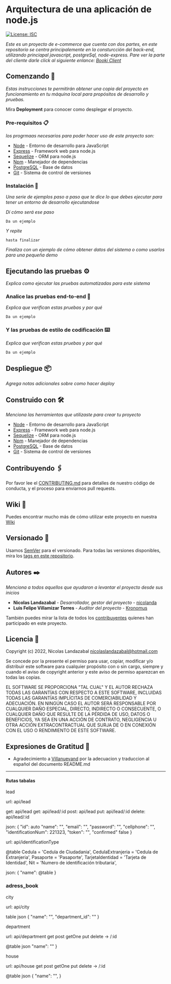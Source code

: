 # Arquitectura de una aplicación de node.js
[![License: ISC](https://img.shields.io/badge/License-ISC-blue.svg)](https://opensource.org/licenses/ISC)

_Este es un proyecto de e-commerce que cuenta con dos partes, en este repositorio se centra principalemente en la consturcción del back-end, utilizando princiapal javascript, postgreSql, node-express.
Pare ver la parte del cliente darle click al siguiente enlance: [Booki Client](https://github.com/nicolanda/booki-library-client)_

## Comenzando 🚀

_Estas instrucciones te permitirán obtener una copia del proyecto en funcionamiento en tu máquina local para propósitos de desarrollo y pruebas._

Mira **Deployment** para conocer como desplegar el proyecto.


### Pre-requisitos 📋

_los progrmaas necesarios para poder hacer uso de este proyecto son:_

* [Node](https://nodejs.org/es/docs/)       - Entorno de desarrollo para JavaScript
* [Express](https://expressjs.com/)         - Framework web para node.js
* [Sequelize](https://sequelize.org/)       - ORM para node.js
* [Npm](https://www.npmjs.com/)             - Manejador de dependencias
* [PostgreSQL](https://www.postgresql.org/) - Base de datos
* [Git](https://git-scm.com/)               - Sistema de control de versiones

### Instalación 🔧

_Una serie de ejemplos paso a paso que te dice lo que debes ejecutar para tener un entorno de desarrollo ejecutandose_

_Dí cómo será ese paso_

```
Da un ejemplo
```

_Y repite_

```
hasta finalizar
```

_Finaliza con un ejemplo de cómo obtener datos del sistema o como usarlos para una pequeña demo_

## Ejecutando las pruebas ⚙️

_Explica como ejecutar las pruebas automatizadas para este sistema_

### Analice las pruebas end-to-end 🔩

_Explica que verifican estas pruebas y por qué_

```
Da un ejemplo
```

### Y las pruebas de estilo de codificación ⌨️

_Explica que verifican estas pruebas y por qué_

```
Da un ejemplo
```

## Despliegue 📦

_Agrega notas adicionales sobre como hacer deploy_

## Construido con 🛠️

_Menciona las herramientas que utilizaste para crear tu proyecto_

* [Node](https://nodejs.org/es/docs/)       - Entorno de desarrollo para JavaScript
* [Express](https://expressjs.com/)         - Framework web para node.js
* [Sequelize](https://sequelize.org/)       - ORM para node.js
* [Npm](https://www.npmjs.com/)             - Manejador de dependencias
* [PostgreSQL](https://www.postgresql.org/) - Base de datos
* [Git](https://git-scm.com/)               - Sistema de control de versiones

## Contribuyendo 🖇️

Por favor lee el [CONTRIBUTING.md](https://gist.github.com/villanuevand/xxxxxx) para detalles de nuestro código de conducta, y el proceso para enviarnos pull requests.

## Wiki 📖

Puedes encontrar mucho más de cómo utilizar este proyecto en nuestra [Wiki](https://github.com/tu/proyecto/wiki)

## Versionado 📌

Usamos [SemVer](https://semver.org/lang/es/) para el versionado. Para todas las versiones disponibles, mira los [tags en este repositorio](https://github.com/Kronomus/estructura-node-basic.git).

## Autores ✒️

_Menciona a todos aquellos que ayudaron a levantar el proyecto desde sus inicios_

* **Nicolas Landazabal** - *Desarrollador, gestor del proyecto* - [nicolanda](https://github.com/nicolanda)
* **Luis Felipe Villamizar Torres** - *Auditor del proyecto* - [Kronomus](https://github.com/Kronomus)

También puedes mirar la lista de todos los [contribuyentes](https://github.com/your/project/contributors) quíenes han participado en este proyecto.

## Licencia 📄

Copyright (c) 2022, Nicolas Landazabal <nicolaslandazabal@hotmail.com>

Se concede por la presente el permiso para usar, copiar, modificar y/o 
distribuir este software para cualquier propósito con o sin cargo, 
siempre y cuando el aviso de copyright anterior y este aviso de permiso 
aparezcan en todas las copias.

EL SOFTWARE SE PROPORCIONA "TAL CUAL" Y EL AUTOR RECHAZA TODAS LAS 
GARANTÍAS CON RESPECTO A ESTE SOFTWARE, INCLUIDAS TODAS LAS GARANTÍAS 
IMPLÍCITAS DE COMERCIABILIDAD Y ADECUACIÓN. EN NINGÚN CASO EL AUTOR SERÁ 
RESPONSABLE POR CUALQUIER DAÑO ESPECIAL, DIRECTO, INDIRECTO O CONSECUENTE, 
O CUALQUIER DAÑO QUE RESULTE DE LA PÉRDIDA DE USO, DATOS O BENEFICIOS, YA 
SEA EN UNA ACCIÓN DE CONTRATO, NEGLIGENCIA U OTRA ACCIÓN EXTRACONTRACTUAL
QUE SURJA DE O EN CONEXIÓN CON EL USO O RENDIMIENTO DE ESTE SOFTWARE.

## Expresiones de Gratitud 🎁

* Agradecimiento a [Villanuevand](https://github.com/Villanuevand) por la adecuacion y traduccion al español del documento README.md



---



#### Rutas tabalas


lead

url: api/lead

get: api/lead
get: api/lead/:id
post: api/lead
put: api/lead/:id
delete: api/lead/:id

json:
{
  "id": auto
  "name": "",
  "email": "",
  "password": "",
  "cellphone": "",
  "identificationNum": 221323,
  "token": "",
  "confirmed" false
}


url: api/identificationType

@table
  Cedula = 'Cedula de Ciudadania',
  CedulaExtranjeria = 'Cedula de Extranjeria',
  Pasaporte = 'Pasaporte',
  TarjetaIdentidad = 'Tarjeta de Identidad',
  Nit = 'Numero de identificación tributaria',

json: 
{
  "name": @table
}


### adress_book

city

url: api/city

table 
json 
{
  "name": "",
  "department_id": ""
}

department

url: api/department
 get post 
 getOne put delete -> /:id
 
@table 
json 
  "name": ""
}

house 

url: api/house
 get post 
 getOne put delete -> /:id

@table
json 
{
  "name": "",
}